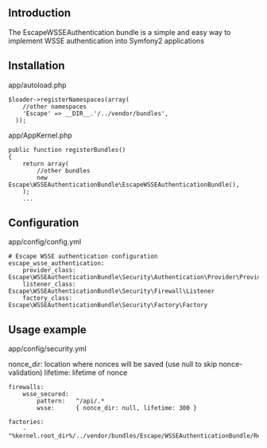 ## Introduction

The EscapeWSSEAuthentication bundle is a simple and easy way to implement WSSE authentication into Symfony2 applications

## Installation

app/autoload.php

```
$loader->registerNamespaces(array(
    //other namespaces
    'Escape' => __DIR__.'/../vendor/bundles',
  ));
```

app/AppKernel.php

```
public function registerBundles()
{
    return array(
        //other bundles
        new Escape\WSSEAuthenticationBundle\EscapeWSSEAuthenticationBundle(),
    );
    ...
```

## Configuration

app/config/config.yml

```
# Escape WSSE authentication configuration
escape_wsse_authentication:
    provider_class: Escape\WSSEAuthenticationBundle\Security\Authentication\Provider\Provider
    listener_class: Escape\WSSEAuthenticationBundle\Security\Firewall\Listener
    factory_class: Escape\WSSEAuthenticationBundle\Security\Factory\Factory
```

## Usage example

app/config/security.yml

nonce_dir: location where nonces will be saved (use null to skip nonce-validation)
lifetime: lifetime of nonce

```
firewalls:
    wsse_secured:
        pattern:   ^/api/.*
        wsse:      { nonce_dir: null, lifetime: 300 } 

factories:
    - "%kernel.root_dir%/../vendor/bundles/Escape/WSSEAuthenticationBundle/Resources/config/security_factories.yml"
```